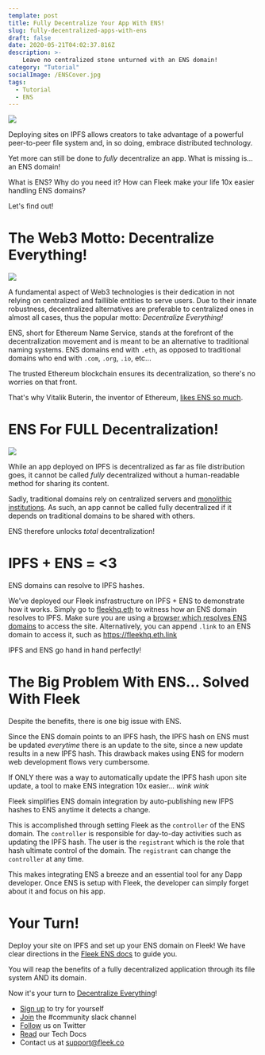 ```yaml
---
template: post
title: Fully Decentralize Your App With ENS!
slug: fully-decentralized-apps-with-ens
draft: false
date: 2020-05-21T04:02:37.816Z
description: >-
    Leave no centralized stone unturned with an ENS domain!
category: "Tutorial"
socialImage: /ENSCover.jpg
tags:
  - Tutorial
  - ENS
---
```


![](./media/ENSCover.jpg)


Deploying sites on IPFS allows creators to take advantage of a powerful peer-to-peer file system and, in so doing, embrace distributed technology.

Yet more can still be done to *fully* decentralize an app. What is missing is... an ENS domain!

What is ENS? Why do you need it? How can Fleek make your life 10x easier handling ENS domains?

Let's find out!

# The Web3 Motto: Decentralize Everything!

![](./media/ens/decentralize_everything.jpg)

A fundamental aspect of Web3 technologies is their dedication in not relying on centralized and faillible entities to serve users. Due to their innate robustness, decentralized alternatives are preferable to centralized ones in almost all cases, thus the popular motto: *Decentralize Everything!*

ENS, short for Ethereum Name Service, stands at the forefront of the decentralization movement and is meant to be an alternative to traditional naming systems. ENS domains end with `.eth`, as opposed to traditional domains who end with `.com`, `.org`, `.io`, etc...

The trusted Ethereum blockchain ensures its decentralization, so there's no worries on that front.

That's why Vitalik Buterin, the inventor of Ethereum, [likes ENS so much](https://twitter.com/vitalikbuterin/status/1247997846290198528).

# ENS For FULL Decentralization!
![](./media/ens/centralised_dns.jpg)

While an app deployed on IPFS is decentralized as far as file distribution goes, it cannot be called *fully* decentralized without a human-readable method for sharing its content.

Sadly, traditional domains rely on centralized servers and [monolithic institutions](https://www.houstonchronicle.com/local/explainer/article/Explained-the-controversy-with-ICANN-9443357.php). As such, an app cannot be called fully decentralized if it depends on traditional domains to be shared with others.

ENS therefore unlocks *total* decentralization!

# IPFS + ENS = <3

ENS domains can resolve to IPFS hashes.

We've deployed our Fleek insfrastructure on IPFS + ENS to demonstrate how it works. Simply go to [fleekhq.eth](https://fleekhq.eth/) to witness how an ENS domain resolves to IPFS. Make sure you are using a [browser which resolves ENS domains](https://codeclimbing.com/how-to-visit-ens-enabled-websites-your-gateway-to-web3/) to access the site. Alternatively, you can append `.link` to an ENS domain to access it, such as <https://fleekhq.eth.link>

IPFS and ENS go hand in hand perfectly!

# The Big Problem With ENS... Solved With Fleek

Despite the benefits, there is one big issue with ENS.

Since the ENS domain points to an IPFS hash, the IPFS hash on ENS must be updated *everytime* there is an update to the site, since a new update results in a new IPFS hash. This drawback makes using ENS for modern web development flows very cumbersome.

If ONLY there was a way to automatically update the IPFS hash upon site update, a tool to make ENS integration 10x easier... *wink* *wink*

Fleek simplifies ENS domain integration by auto-publishing new IFPS hashes to ENS anytime it detects a change.

This is accomplished through setting Fleek as the `controller` of the ENS domain. The `controller` is responsible for day-to-day activities such as updating the IPFS hash. The user is the `registrant` which is the role that hash ultimate control of the domain. The `registrant` can change the `controller` at any time.

This makes integrating ENS a breeze and an essential tool for any Dapp developer. Once ENS is setup with Fleek, the developer can simply forget about it and focus on his app.

# Your Turn!
Deploy your site on IPFS and set up your ENS domain on Fleek!
We have clear directions in the [Fleek ENS docs](https://docs.fleek.co/hosting/ens-domains) to guide you.

You will reap the benefits of a fully decentralized application through its file system AND its domain.

Now it's your turn to [Decentralize Everything](https://www.youtube.com/watch?v=WSN5BaCzsbo)!


* [Sign up](https://app.fleek.co) to try for yourself
* [Join](https://join.slack.com/t/fleek-public/shared_invite/zt-bxna7y1d-PbVdut4rgHt5jM6Zjg9g9A) the #community slack channel
* [Follow](https://twitter.com/FleekHQ) us on Twitter
* [Read](https://docs.fleek.co/) our Tech Docs
* Contact us at support@fleek.co 
